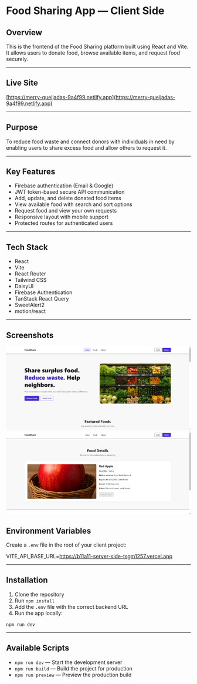 # Food Sharing App — Client Side

## Overview
This is the frontend of the Food Sharing platform built using React and Vite. It allows users to donate food, browse available items, and request food securely.

---

## Live Site

[https://merry-queijadas-9a4f99.netlify.app](https://merry-queijadas-9a4f99.netlify.app)

---

## Purpose

To reduce food waste and connect donors with individuals in need by enabling users to share excess food and allow others to request it.

---

## Key Features

- Firebase authentication (Email & Google)
- JWT token-based secure API communication
- Add, update, and delete donated food items
- View available food with search and sort options
- Request food and view your own requests
- Responsive layout with mobile support
- Protected routes for authenticated users

---

## Tech Stack

- React
- Vite
- React Router
- Tailwind CSS
- DaisyUI
- Firebase Authentication
- TanStack React Query
- SweetAlert2
- motion/react

---

## Screenshots
![Home](public/screenshots/home.png)
![Food Details](public/screenshots/food-details.png)

## Environment Variables

Create a `.env` file in the root of your client project:

VITE_API_BASE_URL=https://b11a11-server-side-tsgm1257.vercel.app

---

## Installation

1. Clone the repository
2. Run `npm install`
3. Add the `.env` file with the correct backend URL
4. Run the app locally:

```
npm run dev
```

---

## Available Scripts

- `npm run dev` — Start the development server
- `npm run build` — Build the project for production
- `npm run preview` — Preview the production build
